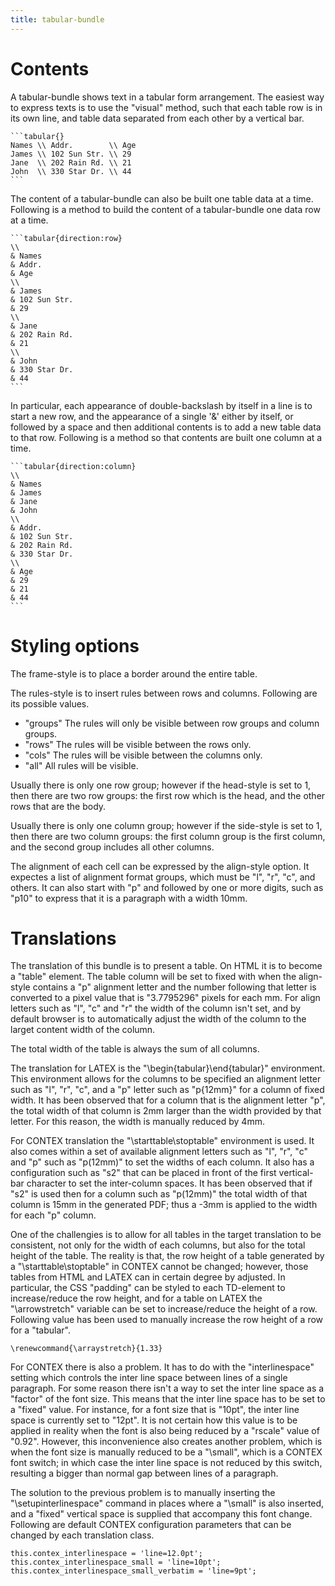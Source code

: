 ```yaml
---
title: tabular-bundle 
---
```


# Contents

A tabular-bundle shows text in a tabular form arrangement.
The easiest way to express texts is to use the "visual" method,
such that each table row is in its own line, and table data separated
from each other by a vertical bar. 

    ```tabular{}
    Names \\ Addr.        \\ Age
    James \\ 102 Sun Str. \\ 29
    Jane  \\ 202 Rain Rd. \\ 21
    John  \\ 330 Star Dr. \\ 44
    ```

The content of a tabular-bundle can also be built one table data at a 
time. Following is a method to build the content of a tabular-bundle
one data row at a time.

    ```tabular{direction:row}
    \\
    & Names 
    & Addr.        
    & Age
    \\
    & James 
    & 102 Sun Str. 
    & 29
    \\
    & Jane  
    & 202 Rain Rd. 
    & 21
    \\
    & John
    & 330 Star Dr. 
    & 44
    ```

In particular, each appearance of double-backslash by itself in a line is to start
a new row, and the appearance of a single '&' either by itself, or followed by a space
and then additional contents is to add a new table data to that row.
Following is a method so that contents are built one column at a time.

    ```tabular{direction:column}
    \\ 
    & Names
    & James
    & Jane
    & John
    \\
    & Addr.
    & 102 Sun Str.
    & 202 Rain Rd.
    & 330 Star Dr.
    \\
    & Age
    & 29
    & 21
    & 44
    ```

# Styling options

The frame-style is to place a border around the entire table.

The rules-style is to insert rules between rows and columns.
Following are its possible values.

- "groups" The rules will only be visible between row groups and column groups.
- "rows" The rules will be visible between the rows only.
- "cols" The rules will be visible between the columns only.
- "all" All rules will be visible.

Usually there is only one row group; however if the head-style is set to
1, then there are two row groups: the first row which is the head, and the other
rows that are the body.

Usually there is only one column group; however if the side-style is set
to 1, then there are two column groups: the first column group is the first column,
and the second group includes all other columns.

The alignment of each cell can be expressed by the align-style option. It
expectes a list of alignment format groups, which must be "l", "r", "c", and
others. It can also start with "p" and followed by one or more digits, such as
"p10" to express that it is a paragraph with a width 10mm. 


# Translations 

The translation of this bundle is to present a table. On HTML it is to become a
"table" element. The table column will be set to fixed with when the align-style
contains a "p" alignment letter and the number following that letter is
converted to a pixel value that is "3.7795296" pixels for each mm. For align
letters such as "l", "c" and "r" the width of the column isn't set, and by
default browser is to automatically adjust the width of the column to the larget
content width of the column.

The total width of the table is always the sum of all columns.

The translation for LATEX is the "\begin{tabular}\end{tabular}" environment.
This environment allows for the columns to be specified an alignment letter such
as "l", "r", "c", and a "p" letter such as "p{12mm}" for a column of fixed
width. It has been observed that for a column that is the alignment letter "p", 
the total width of that column is 2mm larger than the width provided by that letter.
For this reason, the width is manually reduced by 4mm.

For CONTEX translation the "\starttable\stoptable" environment is used. It also
comes within a set of available alignment letters such as "l", "r", "c" and "p"
such as "p(12mm)" to set the widths of each column. It also has a configuration
such as "s2" that can be placed in front of the first vertical-bar character to
set the inter-column spaces. It has been observed that if "s2" is used then for
a column such as "p(12mm)" the total width of that column is 15mm in the
generated PDF; thus a -3mm is applied to the width for each "p" column.

One of the challengies is to allow for all tables in the target translation to
be consistent, not only for the width of each columns, but also for the total
height of the table. The reality is that, the row height of a table generated by
a "\starttable\stoptable" in CONTEX cannot be changed; however, those tables
from HTML and LATEX can in certain degree by adjusted. In particular, the CSS
"padding" can be styled to each TD-element to increase/reduce the row height,
and for a table on LATEX the "\arrowstretch" variable can be set to
increase/reduce the height of a row. Following value has been used to manually
increase the row height of a row for a "tabular".

    \renewcommand{\arraystretch}{1.33}

For CONTEX there is also a problem. It has to do with the "interlinespace"
setting which controls the inter line space between lines of a single paragraph.
For some reason there isn't a way to set the inter line space as a "factor" of
the font size. This means that the inter line space has to be set to a "fixed"
value. For instance, for a font size that is "10pt", the inter line space is
currently set to "12pt". It is not certain how this value is to be applied in
reality when the font is also being reduced by a "rscale" value of "0.92".
However, this inconvenience also creates another problem, which is when the font
size is manually reduced to be a "\small", which is a CONTEX font switch; in
which case the inter line space is not reduced by this switch, resulting a
bigger than normal gap between lines of a paragraph.

The solution to the previous problem is to manually inserting the
"\setupinterlinespace" command in places where a "\small" is also inserted, and
a "fixed" vertical space is supplied that accompany this font change. Following
are default CONTEX configuration parameters that can be changed by each
translation class.

    this.contex_interlinespace = 'line=12.0pt';
    this.contex_interlinespace_small = 'line=10pt';
    this.contex_interlinespace_small_verbatim = 'line=9pt';


    